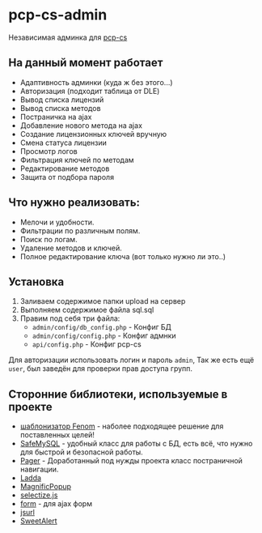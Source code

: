 # pcp-cs-admin

Независимая админка для [pcp-cs](https://github.com/Mofsy/pcp-cs)

## На данный момент работает
- Адаптивность админки (куда ж без этого...)
- Авторизация (подходит таблица от DLE)
- Вывод списка лицензий
- Вывод списка методов
- Постраничка на ajax
- Добавление нового метода на ajax
- Создание лицензионных ключей вручную
- Cмена статуса лицензии
- Просмотр логов
- Фильтрация ключей по методам
- Редактирование методов
- Защита от подбора пароля


## Что нужно реализовать:
- Мелочи и удобности.
- Фильтрации по различным полям.
- Поиск по логам.
- Удаление методов и ключей.
- Полное редактирование ключа (вот только нужно ли это..)

## Установка
1. Заливаем содержимое папки upload на сервер
2. Выполняем содержимое файла sql.sql
3. Правим под себя три файла:
    * `admin/config/db_config.php` - Конфиг БД
    * `admin/config/config.php` - Конфиг адмнки
    * `api/config.php` - Конфиг pcp-cs

Для авторизации использовать логин и пароль `admin`, Так же есть ещё `user`, был заведён для проверки прав доступа групп.

## Сторонние библиотеки, используемые в проекте
- [шаблонизатор Fenom](https://github.com/bzick/fenom) - наболее подходящее решение для поставленных целей!
- [SafeMySQL](https://github.com/colshrapnel/safemysql) - удобный класс для работы с БД, есть всё, что нужно для быстрой и безопасной работы.
- [Pager](https://github.com/flexocms/flexo1.source/blob/master/cms/helpers/Pager.php) - Доработанный под нужды проекта класс постраничной навигации.
- [Ladda](https://github.com/hakimel/Ladda)
- [MagnificPopup](https://github.com/dimsemenov/Magnific-Popup)
- [selectize.js](https://github.com/brianreavis/selectize.js)
- [form](https://github.com/malsup/form) - для ajax форм
- [jsurl](https://github.com/Mikhus/jsurl)
- [SweetAlert](https://github.com/t4t5/sweetalert)
